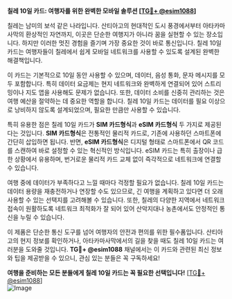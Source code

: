 **칠레 10일 카드: 여행자를 위한 완벽한 모바일 솔루션 [[TG💪+ @esim1088](https://t.me/s/esim1088)]**

칠레는 남미의 보석 같은 나라입니다. 산티아고의 현대적인 도시 풍경에서부터 아타카마사막의 환상적인 자연까지, 이곳은 단순한 여행지가 아니라 꿈을 실현할 수 있는 장소입니다. 하지만 이러한 멋진 경험을 즐기며 가장 중요한 것이 바로 통신입니다. 칠레 10일 카드는 여행자들이 칠레에서 쉽게 모바일 네트워크를 사용할 수 있도록 설계된 완벽한 해결책입니다.

이 카드는 기본적으로 10일 동안 사용할 수 있으며, 데이터, 음성 통화, 문자 메시지를 모두 포함합니다. 특히 데이터 요금제는 현지 네트워크와 완벽하게 연결되어 있어 스트리밍이나 지도 앱을 사용해도 문제가 없습니다. 또한, 데이터 소비를 신중히 관리하는 것은 여행 예산을 절약하는 데 중요한 역할을 합니다. 칠레 10일 카드는 데이터를 필요 이상으로 낭비하지 않도록 설계되었으며, 필요한 만큼만 사용할 수 있습니다.

특히 유용한 점은 칠레 10일 카드가 **SIM 카드형식**과 **eSIM 카드형식** 두 가지로 제공된다는 것입니다. **SIM 카드형식**은 전통적인 물리적 카드로, 기존에 사용하던 스마트폰에 간단히 삽입하면 됩니다. 반면, **eSIM 카드형식**은 디지털 형태로 스마트폰에서 QR 코드를 스캔하여 바로 설정할 수 있는 혁신적인 방식입니다. eSIM 카드는 특히 출장이나 급한 상황에서 유용하며, 번거로운 물리적 카드 교체 없이 즉각적으로 네트워크에 연결할 수 있습니다.

여행 중에 데이터가 부족하다고 느낄 때마다 걱정할 필요가 없습니다. 칠레 10일 카드는 데이터 용량을 재충전하거나 연장할 수도 있으므로, 긴 여행을 계획하고 있다면 더 오래 사용할 수 있는 선택지를 고려해볼 수 있습니다. 또한, 칠레의 다양한 지역에서 네트워크 접속이 원활하도록 네트워크 최적화가 잘 되어 있어 산악지대나 농촌에서도 안정적인 통신을 누릴 수 있습니다.

이 제품은 단순한 통신 도구를 넘어 여행자의 안전과 편의를 위한 필수품입니다. 산티아고의 현지 정보를 확인하거나, 아타카마사막에서의 길을 찾을 때도 칠레 10일 카드는 여러분을 도와줄 것입니다. **TG💪+ @esim1088** 채널에서는 이 카드와 관련된 최신 정보와 팁을 제공받을 수 있으니, 관심 있는 분들은 꼭 구독하세요!

**여행을 준비하는 모든 분들에게 칠레 10일 카드는 꼭 필요한 선택입니다!** [[TG💪+ @esim1088](https://t.me/s/esim1088)]  
![Image](https://i.postimg.cc/Y0z9fWf4/image.png)